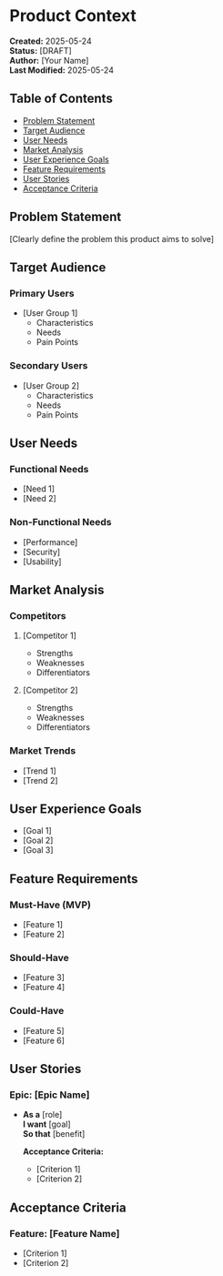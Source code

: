 # Product Context

**Created:** 2025-05-24  
**Status:** [DRAFT]  
**Author:** [Your Name]  
**Last Modified:** 2025-05-24

## Table of Contents
- [Problem Statement](#problem-statement)
- [Target Audience](#target-audience)
- [User Needs](#user-needs)
- [Market Analysis](#market-analysis)
- [User Experience Goals](#user-experience-goals)
- [Feature Requirements](#feature-requirements)
- [User Stories](#user-stories)
- [Acceptance Criteria](#acceptance-criteria)

## Problem Statement
[Clearly define the problem this product aims to solve]

## Target Audience
### Primary Users
- [User Group 1]
  - Characteristics
  - Needs
  - Pain Points

### Secondary Users
- [User Group 2]
  - Characteristics
  - Needs
  - Pain Points

## User Needs
### Functional Needs
- [Need 1]
- [Need 2]

### Non-Functional Needs
- [Performance]
- [Security]
- [Usability]

## Market Analysis
### Competitors
1. [Competitor 1]
   - Strengths
   - Weaknesses
   - Differentiators

2. [Competitor 2]
   - Strengths
   - Weaknesses
   - Differentiators

### Market Trends
- [Trend 1]
- [Trend 2]

## User Experience Goals
- [Goal 1]
- [Goal 2]
- [Goal 3]

## Feature Requirements
### Must-Have (MVP)
- [Feature 1]
- [Feature 2]

### Should-Have
- [Feature 3]
- [Feature 4]

### Could-Have
- [Feature 5]
- [Feature 6]

## User Stories
### Epic: [Epic Name]
- **As a** [role]  
  **I want** [goal]  
  **So that** [benefit]

  **Acceptance Criteria:**
  - [Criterion 1]
  - [Criterion 2]

## Acceptance Criteria
### Feature: [Feature Name]
- [Criterion 1]
- [Criterion 2]
